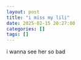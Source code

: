 ```yaml
---
layout: post
title: "i miss my lili"
date: 2025-02-15 20:27:08
categories: []
tags: []
---
```


i wanna see her so bad